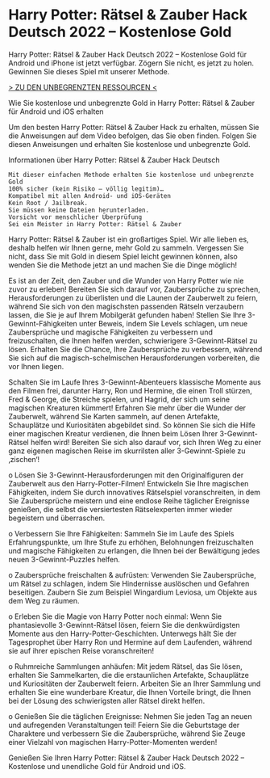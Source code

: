 # Harry Potter: Rätsel & Zauber Hack Deutsch 2022 – Kostenlose Gold
Harry Potter: Rätsel & Zauber Hack Deutsch 2022 – Kostenlose Gold für Android und iPhone ist jetzt verfügbar. Zögern Sie nicht, es jetzt zu holen. Gewinnen Sie dieses Spiel mit unserer Methode.

 

[> ZU DEN UNBEGRENZTEN RESSOURCEN <](https://vipspiele.com/harry-potter-raetsel-zauber-hack-deutsch-kostenlose-gold/)

 
Wie Sie kostenlose und unbegrenzte Gold in Harry Potter: Rätsel & Zauber für Android und iOS erhalten

 

Um den besten Harry Potter: Rätsel & Zauber Hack zu erhalten, müssen Sie die Anweisungen auf dem Video befolgen, das Sie oben finden. Folgen Sie diesen Anweisungen und erhalten Sie kostenlose und unbegrenzte Gold.

 
Informationen über Harry Potter: Rätsel & Zauber Hack Deutsch

    Mit dieser einfachen Methode erhalten Sie kostenlose und unbegrenzte Gold
    100% sicher (kein Risiko – völlig legitim)…
    Kompatibel mit allen Android- und iOS-Geräten
    Kein Root / Jailbreak.
    Sie müssen keine Dateien herunterladen.
    Vorsicht vor menschlicher Überprüfung
    Sei ein Meister in Harry Potter: Rätsel & Zauber

 

Harry Potter: Rätsel & Zauber ist ein großartiges Spiel. Wir alle lieben es, deshalb helfen wir Ihnen gerne, mehr Gold zu sammeln. Vergessen Sie nicht, dass Sie mit Gold in diesem Spiel leicht gewinnen können, also wenden Sie die Methode jetzt an und machen Sie die Dinge möglich!

Es ist an der Zeit, den Zauber und die Wunder von Harry Potter wie nie zuvor zu erleben! Bereiten Sie sich darauf vor, Zaubersprüche zu sprechen, Herausforderungen zu überlisten und die Launen der Zauberwelt zu feiern, während Sie sich von den magischsten passenden Rätseln verzaubern lassen, die Sie je auf Ihrem Mobilgerät gefunden haben! Stellen Sie Ihre 3-Gewinnt-Fähigkeiten unter Beweis, indem Sie Levels schlagen, um neue Zaubersprüche und magische Fähigkeiten zu verbessern und freizuschalten, die Ihnen helfen werden, schwierigere 3-Gewinnt-Rätsel zu lösen. Erhalten Sie die Chance, Ihre Zaubersprüche zu verbessern, während Sie sich auf die magisch-schelmischen Herausforderungen vorbereiten, die vor Ihnen liegen.

Schalten Sie im Laufe Ihres 3-Gewinnt-Abenteuers klassische Momente aus den Filmen frei, darunter Harry, Ron und Hermine, die einen Troll stürzen, Fred & George, die Streiche spielen, und Hagrid, der sich um seine magischen Kreaturen kümmert! Erfahren Sie mehr über die Wunder der Zauberwelt, während Sie Karten sammeln, auf denen Artefakte, Schauplätze und Kuriositäten abgebildet sind. So können Sie sich die Hilfe einer magischen Kreatur verdienen, die Ihnen beim Lösen Ihrer 3-Gewinnt-Rätsel helfen wird! Bereiten Sie sich also darauf vor, sich Ihren Weg zu einer ganz eigenen magischen Reise im skurrilsten aller 3-Gewinnt-Spiele zu ‚zischen‘!

o Lösen Sie 3-Gewinnt-Herausforderungen mit den Originalfiguren der Zauberwelt aus den Harry-Potter-Filmen! Entwickeln Sie Ihre magischen Fähigkeiten, indem Sie durch innovatives Rätselspiel voranschreiten, in dem Sie Zaubersprüche meistern und eine endlose Reihe täglicher Ereignisse genießen, die selbst die versiertesten Rätselexperten immer wieder begeistern und überraschen.

o Verbessern Sie Ihre Fähigkeiten: Sammeln Sie im Laufe des Spiels Erfahrungspunkte, um Ihre Stufe zu erhöhen, Belohnungen freizuschalten und magische Fähigkeiten zu erlangen, die Ihnen bei der Bewältigung jedes neuen 3-Gewinnt-Puzzles helfen.

o Zaubersprüche freischalten & aufrüsten: Verwenden Sie Zaubersprüche, um Rätsel zu schlagen, indem Sie Hindernisse auslöschen und Gefahren beseitigen. Zaubern Sie zum Beispiel Wingardium Leviosa, um Objekte aus dem Weg zu räumen.

o Erleben Sie die Magie von Harry Potter noch einmal: Wenn Sie phantasievolle 3-Gewinnt-Rätsel lösen, feiern Sie die denkwürdigsten Momente aus den Harry-Potter-Geschichten. Unterwegs hält Sie der Tagesprophet über Harry Ron und Hermine auf dem Laufenden, während sie auf ihrer epischen Reise voranschreiten!

o Ruhmreiche Sammlungen anhäufen: Mit jedem Rätsel, das Sie lösen, erhalten Sie Sammelkarten, die die erstaunlichen Artefakte, Schauplätze und Kuriositäten der Zauberwelt feiern. Arbeiten Sie an Ihrer Sammlung und erhalten Sie eine wunderbare Kreatur, die Ihnen Vorteile bringt, die Ihnen bei der Lösung des schwierigsten aller Rätsel direkt helfen.

o Genießen Sie die täglichen Ereignisse: Nehmen Sie jeden Tag an neuen und aufregenden Veranstaltungen teil! Feiern Sie die Geburtstage der Charaktere und verbessern Sie die Zaubersprüche, während Sie Zeuge einer Vielzahl von magischen Harry-Potter-Momenten werden!

 

Genießen Sie Ihren Harry Potter: Rätsel & Zauber Hack Deutsch 2022 – Kostenlose und unendliche Gold für Android und iOS.
